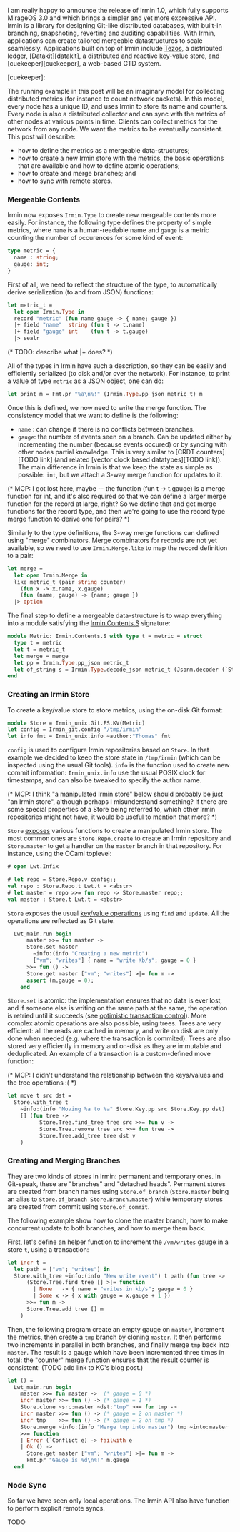 I am really happy to announce the release of Irmin 1.0, which fully
supports MirageOS 3.0 and which brings a simpler and yet more
expressive API. Irmin is a library for designing Git-like distributed
databases, with built-in branching, snapshoting, reverting and
auditing capabilities. With Irmin, applications can create tailored
mergeable datastructures to scale seamlessly. Applications built on
top of Irmin include [Tezos][tezos], a distributed ledger,
[Datakit][datakit], a distributed and reactive key-value store, and
[cuekeeper][cuekeeper], a web-based GTD system.

[tezos]:
[datakit]:
[cuekeeper]:

The running example in this post will be an imaginary model for
collecting distributed metrics (for instance to count network
packets). In this model, every node has a unique ID, and uses Irmin to
store its name and counters. Every node is also a distributed
collector and can sync with the metrics of other nodes at various
points in time. Clients can collect metrics for the network from any
node. We want the metrics to be eventually consistent.
This post will describe:

- how to define the metrics as a mergeable data-structures;
- how to create a new Irmin store with the metrics, the basic
  operations that are available and how to define atomic operations;
- how to create and merge branches; and
- how to sync with remote stores.

### Mergeable Contents

Irmin now exposes `Irmin.Type` to create new mergeable contents more
easily. For instance, the following type defines the property of simple
metrics, where `name` is a human-readable name and `gauge` is a metric counting
the number of occurences for some kind of event:

```ocaml
type metric = {
  name : string;
  gauge: int;
}
```

First of all, we need to reflect the structure of the type, to
automatically derive serialization (to and from JSON) functions:

```ocaml
let metric_t =
  let open Irmin.Type in
  record "metric" (fun name gauge -> { name; gauge })
  |+ field "name"  string (fun t -> t.name)
  |+ field "gauge" int    (fun t -> t.gauge)
  |> sealr
```

(* TODO: describe what |+ does? *)

All of the types in Irmin have such a description, so they can be
easily and efficiently serialized (to disk and/or over the
network). For instance, to print a value of type `metric` as a JSON object,
one can do:

```ocaml
let print m = Fmt.pr "%a\n%!" (Irmin.Type.pp_json metric_t) m
```

Once this is defined, we now need to write the merge function. The
consistency model that we want to define is the following:

- `name` : can change if there is no conflicts between branches.
- `gauge`: the number of events seen on a branch. Can be updated
  either by incrementing the number (because events occured) or
  by syncing with other nodes partial knowledge. This is very
  similar to [CRDT counters][TODO link] (and related [vector clock based
  datatypes][TODO link]). The main difference in Irmin is that we keep the
  state as simple as possible: `int`, but we attach a
  3-way merge function for updates to it.

(* MCP: I got lost here, maybe -- the function (fun t -> t.gauge) is a merge
function for int, and it's also required so that we can define a larger merge
function for the record at large, right?  So we define that and get merge functions
for the record type, and then we're going to use the record type merge function
to derive one for pairs? *)

Similarly to the type definitions, the 3-way merge functions can
defined using "merge" combinators. Merge combinators for records are
not yet available, so we need to use `Irmin.Merge.like` to map the
record definition to a pair:

```ocaml
let merge =
  let open Irmin.Merge in
  like metric_t (pair string counter)
    (fun x -> x.name, x.gauge)
    (fun (name, gauge) -> {name; gauge })
  |> option
```

The final step to define a mergeable data-structure is to wrap
everything into a module satisfying the [Irmin.Contents.S](TODO)
signature:

```ocaml
module Metric: Irmin.Contents.S with type t = metric = struct
  type t = metric
  let t = metric_t
  let merge = merge
  let pp = Irmin.Type.pp_json metric_t
  let of_string s = Irmin.Type.decode_json metric_t (Jsonm.decoder (`String s))
end
```

### Creating an Irmin Store

To create a key/value store to store metrics, using the on-disk Git
format:

```ocaml
module Store = Irmin_unix.Git.FS.KV(Metric)
let config = Irmin_git.config "/tmp/irmin"
let info fmt = Irmin_unix.info ~author:"Thomas" fmt
```

`config` is used to configure Irmin repositories based on `Store`. In
that example we decided to keep the store state in `/tmp/irmin` (which
can be inspected using the usual Git tools). `info` is the function
used to create new commit information: `Irmin_unix.info` use the usual
POSIX clock for timestamps, and can also be tweaked to specify the
author name.

(* MCP: I think "a manipulated Irmin store" below should probably be just
"an Irmin store", although perhaps I misunderstand something?  If there are some
special properties of a Store being referred to, which other Irmin repositories
might not have, it would be useful to mention that more? *)

`Store` [exposes](TODO) various functions to create a manipulated
Irmin store. The most common ones are `Store.Repo.create` to create an
Irmin repository and `Store.master` to get a handler on the `master`
branch in that repository. For instance, using the OCaml toplevel:

```ocaml
# open Lwt.Infix

# let repo = Store.Repo.v config;;
val repo : Store.Repo.t Lwt.t = <abstr>
# let master = repo >>= fun repo -> Store.master repo;;
val master : Store.t Lwt.t = <abstr>
```

`Store` exposes the usual [key/value operations](TODO) using `find`
and `update`. All the operations are reflected as Git state.

```ocaml
  Lwt_main.run begin
      master >>= fun master ->
      Store.set master
        ~info:(info "Creating a new metric")
        ["vm"; "writes"] { name = "write Kb/s"; gauge = 0 }
      >>= fun () ->
      Store.get master ["vm"; "writes"] >|= fun m ->
      assert (m.gauge = 0);
    end

```

`Store.set` is atomic: the implementation ensures that no data is ever
lost, and if someone else is writing on the same path at the same, the
operation is retried until it succeeds (see
[optimistic transaction control](TODO)). More complex atomic
operations are also possible, using trees. Trees are very efficient:
all the reads are cached in memory, and write on disk are only done
when needed (e.g. where the transaction is commited). Trees are also
stored very efficiently in memory and on-disk as they are immutable
and deduplicated. An example of a transaction is a custom-defined
move function:

(* MCP: I didn't understand the relationship between the keys/values and the
tree operations :( *)

```ocaml
let move t src dst =
  Store.with_tree t
    ~info:(info "Moving %a to %a" Store.Key.pp src Store.Key.pp dst)
    [] (fun tree ->
          Store.Tree.find_tree tree src >>= fun v ->
          Store.Tree.remove tree src >>= fun tree ->
          Store.Tree.add_tree tree dst v
    )
```

### Creating and Merging Branches

They are two kinds of stores in Irmin: permanent and temporary
ones. In Git-speak, these are "branches" and "detached
heads". Permanent stores are created from branch names using
`Store.of_branch` (`Store.master` being an alias to `Store.of_branch
Store.Branch.master`) while temporary stores are created from commit
using `Store.of_commit`.

The following example show how to clone the master branch, how to make
concurrent update to both branches, and how to merge them back.

First, let's define an helper function to increment the `/vm/writes`
gauge in a store `t`, using a transaction:

```ocaml
let incr t =
  let path = ["vm"; "writes"] in
  Store.with_tree ~info:(info "New write event") t path (fun tree ->
      (Store.Tree.find tree [] >|= function
        | None   -> { name = "writes in kb/s"; gauge = 0 }
        | Some x -> { x with gauge = x.gauge + 1 })
      >>= fun m ->
      Store.Tree.add tree [] m
    )
```

Then, the following program create an empty gauge on `master`,
increment the metrics, then create a `tmp` branch by cloning
`master`. It then performs two increments in parallel in both
branches, and finally merge `tmp` back into `master`. The result is a
gauge which have been incremented three times in total: the "counter" merge
function ensures that the result counter is consistent: (TODO add link
to KC's blog post.)


```ocaml
let () =
  Lwt_main.run begin
    master >>= fun master ->  (* gauge = 0 *)
    incr master >>= fun () -> (* gauge = 1 *)
    Store.clone ~src:master ~dst:"tmp" >>= fun tmp ->
    incr master >>= fun () -> (* gauge = 2 on master *)
    incr tmp    >>= fun () -> (* gauge = 2 on tmp *)
    Store.merge ~info:(info "Merge tmp into master") tmp ~into:master
    >>= function
    | Error (`Conflict e) -> failwith e
    | Ok () ->
      Store.get master ["vm"; "writes"] >|= fun m ->
      Fmt.pr "Gauge is %d\n%!" m.gauge
  end
```

### Node Sync

So far we have seen only local operations. The Irmin API also have
function to perform explicit remote syncs.

TODO
